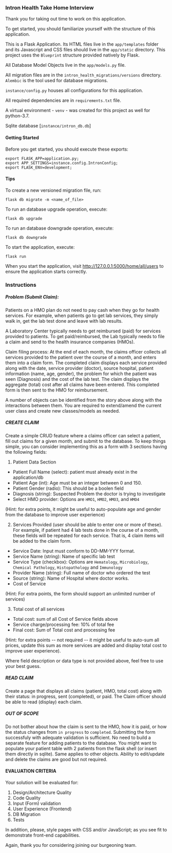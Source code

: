 ### Intron Health Take Home Interview

Thank you for taking out time to work on this application. 

To get started, you should familiarize yourself with the structure of this application.

This is a Flask Application. Its HTML files live in the `app/templates` folder and its Javascript and CSS files should live 
in the `app/static` directory. This project uses the `Blueprint` structure provided natively by Flask. 

All Database Model Objects live in the `app/models.py` file. 

All migration files are in the `intron_health_migrations/versions` directory. `Alembic` is the tool used for database migrations. 

`instance/config.py` houses all configurations for this application.  

All required dependencies are in `requirements.txt` file. 

A virtual environment - `venv` - was created for this project as well for python-3.7.

Sqlite database [`instance/intron_db.db`]
 
#### Getting Started
Before you get started, you should execute these exports:
```
export FLASK_APP=application.py;
export APP_SETTINGS=instance.config.IntronConfig;
export FLASK_ENV=development;
```

#### Tips
To create a new versioned migration file, run:

```flask db migrate -m <name_of_file>```

To run an database upgrade operation, execute:

```flask db upgrade```

To run an database downgrade operation, execute:

```flask db downgrade```

To start the application, execute:

```flask run```

When you start the application, visit http://127.0.0.1:5000/home/all/users to ensure the application starts correctly. 

### Instructions

##### Problem (Submit Claim): 

Patients on a HMO plan do not need to pay cash when they go for health services. For example, when patients go to get lab services, they simply walk in, get the lab test done and leave with lab results.

A Laboratory Center typically needs to get reimbursed (paid) for services provided to patients. To get paid/reimbursed, the Lab typically needs to file a claim and send to the health insurance companies (HMOs). 

Claim filing process: At the end of each month, the claims officer collects all services provided to the patient over the course of a month, and enters them into a claim form. The completed claim displays each service provided along with the date, service provider (doctor), source hospital, patient information (name, age, gender), the problem for which the patient was seen (Diagnosis) and the cost of the lab test. The claim displays the aggregate (total) cost after all claims have been entered. This completed form is then sent to the HMO for reimbursement. 

A number of objects can be identified from the story above along with the interactions between them. You are required to extend/amend the current user class and create new classes/models as needed.

##### CREATE CLAIM

Create a simple CRUD feature where a claims officer can select a patient, fill out claims for a given month, and submit to the database. To keep things simple, you can consider implementing this as a form with 3 sections having the following fields:

1. Patient Data Section
- Patient Full Name (select): patient must already exist in the application/db
- Patient Age (int): Age must be an integer between 0 and 150.
- Patient Gender (radio): This should be a boolen field
- Diagnosis (string): Suspected Problem the doctor is trying to investigate
- Select HMO provider: Options are `HMO1`, `HMO2`, `HMO3`, and `HMO4`

(Hint: for extra points, it might be useful to auto-populate age and gender from the database to improve user experience)

2. Services Provided (user should be able to enter one or more of these). For example, if patient had 4 lab tests done in the course of a month, these fields will be repeated for each service. That is, 4 claim items will be added to the claim form.
- Service Date: Input must conform to DD-MM-YYY format.
- Service Name (string): Name of specific lab test
- Service Type (checkbox): Options are `Hematology`, `Microbiology`, `Chemical Pathology`, `Histopathology` and `Immunology`
- Provider Name (string): Full name of doctor who ordered the test
- Source (string): Name of Hospital where doctor works.
- Cost of Service

(Hint: For extra points, the form should support an unlimited number of services)

3. Total cost of all services
- Total cost: sum of all Cost of Service fields above
- Service charge/processing fee: 10% of total fee
- Final cost: Sum of Total cost and processing fee

(Hint: for extra points -- not required -- it might be useful to auto-sum all prices, update this sum as more services are added and display total cost to improve user experience).

Where field description or data type is not provided above, feel free to use your best guess.
		
##### READ CLAIM

Create a page that displays all claims (patient, HMO, total cost) along with their status: in progress, sent (completed), or paid. The Claim officer should be able to read (display) each claim.

##### OUT OF SCOPE
Do not bother about how the claim is sent to the HMO, how it is paid, or how the status changes from `in progress` to `completed`. Submitting the form successfuly with adequate validation is sufficient.
No need to build a separate feature for adding patients to the database. You might want to populate your patient table with 2 patients from the flask shell (or insert them directly in sqlite). Same applies to other objects.
Ability to edit/update and delete the claims are good but not required. 

#### EVALUATION CRITERIA

Your solution will be evaluated for:
1. Design/Architecture Quality
2. Code Quality
3. Input (Form) validation
4. User Experience (Frontend)
5. DB Migration
6. Tests

In addition, please, style pages with CSS and/or JavaScript; as you see fit to demonstrate front-end capabilities.
 
Again, thank you for considering joining our burgeoning team. 

